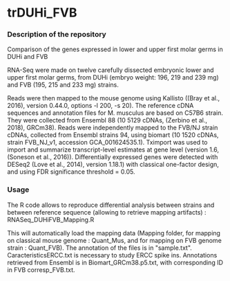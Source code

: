 # trDUHi_FVB


### Description of the repository


Comparison of the genes expressed in lower and upper first molar germs in DUHi and FVB 

RNA-Seq were made on twelve carefully dissected embryonic lower and upper first molar germs, from DUHi (embryo weight: 196, 219 and 239 mg) and FVB (195, 215 and 233 mg) strains. 

Reads were then mapped to the mouse genome using Kallisto ((Bray et al., 2016), version 0.44.0, options -l 200, -s 20). The reference cDNA sequences and annotation files for M. musculus are based on C57B6 strain. They were collected from Ensembl 88 (10 5129 cDNAs, (Zerbino et al., 2018), GRCm38). Reads were independently mapped to the FVB/NJ strain cDNAs, collected from Ensembl strains 94, using biomart (10 1520 cDNAs, strain FVB_NJ_v1, accession GCA_001624535.1). Tximport was used to import and summarize transcript-level estimates at gene level (version 1.6, (Soneson et al., 2016)). Differentially expressed genes were detected with DESeq2 (Love et al., 2014), version 1.18.1) with classical one-factor design, and using FDR significance threshold = 0.05. 

### Usage 

The R code allows to reproduce differential analysis between strains and between reference sequence (allowing to retrieve mapping artifacts) : RNASeq_DUHiFVB_Mapping.R  

This will automatically load the mapping data (Mapping folder, for mapping on classical mouse genome : Quant_Mus, and for mapping on FVB genome strain : Quant_FVB).  The annotation of the files is in "sample.txt". CaracteristicsERCC.txt is necessary to  study ERCC spike ins. Annotations retrieved from Ensembl is in Biomart_GRCm38.p5.txt, with corresponding ID in FVB corresp_FVB.txt.
